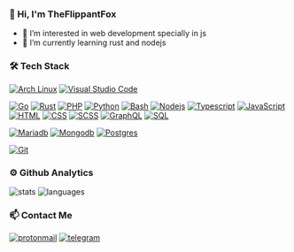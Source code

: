 ### 👋 Hi, I'm TheFlippantFox

- 👀 I’m interested in web development specially in js
- 🌱 I’m currently learning rust and nodejs

### 🛠 Tech Stack
[![Arch Linux](https://img.shields.io/badge/-Arch_Linux-141a20?style=flat&logo=arch-linux)](https://archlinux.org/)
[![Visual Studio Code](https://img.shields.io/badge/-Visual%20Studio%20Code-141a20?style=flat&logo=visual-studio-code&logoColor=007ACC)](https://code.visualstudio.com/)

[![Go](https://img.shields.io/badge/-Go-141a20?style=flat&logo=go)](https://go.dev/)
[![Rust](https://img.shields.io/badge/-Rust-141a20?style=flat&logo=rust&logoColor=CE412B)](https://www.rust-lang.org/)
[![PHP](https://img.shields.io/badge/-PHP-141a20?style=flat&logo=php)](https://www.php.net/)
[![Python](https://img.shields.io/badge/-Python-141a20?style=flat&logo=python&logoColor=ffdd54)](https://www.python.org/)
[![Bash](https://img.shields.io/badge/-Bash%20Script-141a20?style=flat&logo=powershell)](https://www.gnu.org/software/bash/)
[![Nodejs](https://img.shields.io/badge/-Node.js-141a20?style=flat&logo=node.js)](https://nodejs.org/en/)
[![Typescript](https://img.shields.io/badge/-Typescript-141a20?style=flat&logo=typescript)](https://www.typescriptlang.org/)
[![JavaScript](https://img.shields.io/badge/-JavaScript-141a20?style=flat&logo=javascript)](https://www.javascript.com/)
[![HTML](https://img.shields.io/badge/-HTML5-141a20?style=flat&logo=HTML5)](https://www.w3schools.com/html/)
[![CSS](https://img.shields.io/badge/-CSS3-141a20?style=flat&logo=CSS3&logoColor=1572B6)](https://www.w3schools.com/css/)
[![SCSS](https://img.shields.io/badge/-SASS-141a20?style=flat&logo=sass)](https://sass-lang.com/)
[![GraphQL](https://img.shields.io/badge/-GraphQL-141a20?style=flat&logo=graphql&logoColor=E10098)](https://graphql.org/)
[![SQL](https://img.shields.io/badge/-SQL-141a20?style=flat&logo=mysql)](https://www.w3schools.com/sql/)

[![Mariadb](https://img.shields.io/badge/-MariaDB-141a20?style=flat&logo=mariadb&logoColor=003545)](https://mariadb.org/)
[![Mongodb](https://img.shields.io/badge/-MongoDB-141a20?style=flat&logo=mongodb)](https://www.mongodb.com/)
[![Postgres](https://img.shields.io/badge/-Postgres-141a20?style=flat&logo=postgresql)](https://www.postgresql.org/)

[![Git](https://img.shields.io/badge/-Git-141a20?style=flat&logo=git)](https://git-scm.com/)


### ⚙️ Github Analytics
![stats](https://github-readme-stats.vercel.app/api?username=theflippantfox&theme=gotham&show_icons=true&border_color=2e3440)
![languages](https://github-readme-stats.vercel.app/api/top-langs/?username=theflippantfox&layout=compact&exclude_repo=theflippantfox.github.io&theme=gotham&border_color=2e3440&card_width=250)


### 📫 Contact Me
[![protonmail](https://img.shields.io/badge/-theflippantfox@protonmail.com-141a20?style=flat&logo=protonmail)](mailto:theflippantfox@protonmail.com)
[![telegram](https://img.shields.io/badge/-theflippantfox-141a20?style=flat&logo=telegram&logoColor=white)](https://telegram.me/@theflippantfox)